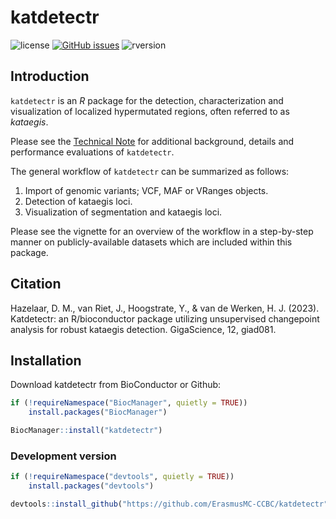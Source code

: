 # katdetectr

![license](https://img.shields.io/badge/license-GPL--3-blue.svg) [![GitHub issues](https://img.shields.io/github/issues/ErasmusMC-CCBC/katdetectr.svg)](https://github.com/ErasmusMC-CCBC/katdetectr/issues) ![rversion](https://img.shields.io/badge/R%20version-%3E4.2.0-lightgrey.svg)

## Introduction

`katdetectr` is an *R* package for the detection, characterization and visualization of localized hypermutated regions, often referred to as *kataegis*.

Please see the [Technical Note](https://academic.oup.com/gigascience/article/doi/10.1093/gigascience/giad081/7319580) for additional background, details and performance evaluations of `katdetectr`.

The general workflow of `katdetectr` can be summarized as follows:

1. Import of genomic variants; VCF, MAF or VRanges objects.
2. Detection of kataegis loci.
3. Visualization of segmentation and kataegis loci.

Please see the vignette for an overview of the workflow in a step-by-step manner on publicly-available datasets which are included within this package.

## Citation

Hazelaar, D. M., van Riet, J., Hoogstrate, Y., & van de Werken, H. J. (2023). Katdetectr: an R/bioconductor package utilizing unsupervised changepoint analysis for robust kataegis detection. GigaScience, 12, giad081.

## Installation

Download katdetectr from BioConductor or Github:
```R
if (!requireNamespace("BiocManager", quietly = TRUE))
    install.packages("BiocManager")

BiocManager::install("katdetectr")
```

### Development version

```R
if (!requireNamespace("devtools", quietly = TRUE))
    install.packages("devtools")

devtools::install_github("https://github.com/ErasmusMC-CCBC/katdetectr")
```
